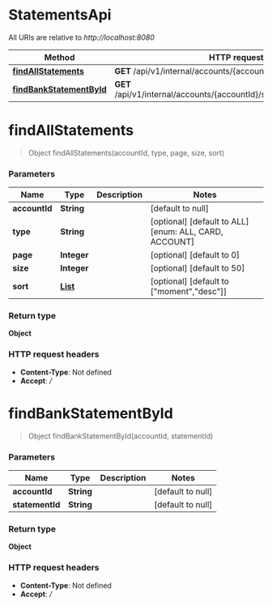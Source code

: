 # StatementsApi

All URIs are relative to *http://localhost:8080*

| Method | HTTP request | Description |
|------------- | ------------- | -------------|
| [**findAllStatements**](StatementsApi.md#findAllStatements) | **GET** /api/v1/internal/accounts/{accountId}/statements |  |
| [**findBankStatementById**](StatementsApi.md#findBankStatementById) | **GET** /api/v1/internal/accounts/{accountId}/statements/{statementId} |  |


<a name="findAllStatements"></a>
# **findAllStatements**
> Object findAllStatements(accountId, type, page, size, sort)



### Parameters

|Name | Type | Description  | Notes |
|------------- | ------------- | ------------- | -------------|
| **accountId** | **String**|  | [default to null] |
| **type** | **String**|  | [optional] [default to ALL] [enum: ALL, CARD, ACCOUNT] |
| **page** | **Integer**|  | [optional] [default to 0] |
| **size** | **Integer**|  | [optional] [default to 50] |
| **sort** | [**List**](../Models/String.md)|  | [optional] [default to [&quot;moment&quot;,&quot;desc&quot;]] |

### Return type

**Object**


### HTTP request headers

- **Content-Type**: Not defined
- **Accept**: */*

<a name="findBankStatementById"></a>
# **findBankStatementById**
> Object findBankStatementById(accountId, statementId)



### Parameters

|Name | Type | Description  | Notes |
|------------- | ------------- | ------------- | -------------|
| **accountId** | **String**|  | [default to null] |
| **statementId** | **String**|  | [default to null] |

### Return type

**Object**


### HTTP request headers

- **Content-Type**: Not defined
- **Accept**: */*

